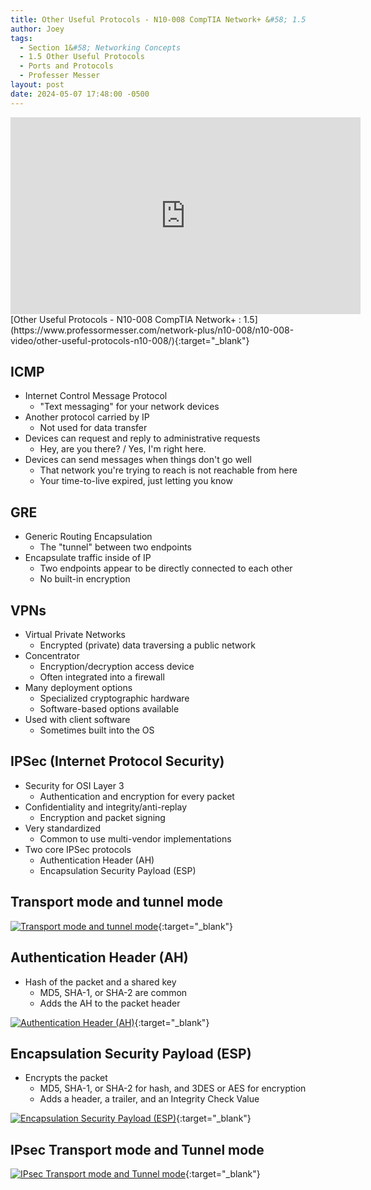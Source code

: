 ```yaml
---
title: Other Useful Protocols - N10-008 CompTIA Network+ &#58; 1.5
author: Joey
tags:
  - Section 1&#58; Networking Concepts
  - 1.5 Other Useful Protocols
  - Ports and Protocols
  - Professer Messer 
layout: post
date: 2024-05-07 17:48:00 -0500
---
```


<div class="container">
    <iframe class="responsive-iframe" width="560" height="315" src="https://www.youtube.com/embed/K0o4XDkDRHA?si=nKl8wMLLt-g87aWo&amp;start=670" title="YouTube video player" frameborder="0" allow="accelerometer; autoplay; clipboard-write; encrypted-media; gyroscope; picture-in-picture; web-share" referrerpolicy="strict-origin-when-cross-origin" allowfullscreen></iframe>
</div>
[Other Useful Protocols - N10-008 CompTIA Network+ : 1.5](https://www.professormesser.com/network-plus/n10-008/n10-008-video/other-useful-protocols-n10-008/){:target="_blank"}

## ICMP
- Internet Control Message Protocol
    - "Text messaging" for your network devices
- Another protocol carried by IP
    - Not used for data transfer
- Devices can request and reply to administrative requests
    - Hey, are you there? / Yes, I'm right here.
- Devices can send messages when things don't go well
    - That network you're trying to reach is not reachable from here
    - Your time-to-live expired, just letting you know

## GRE 
- Generic Routing Encapsulation
    - The "tunnel" between two endpoints
- Encapsulate traffic inside of IP
    - Two endpoints appear to be directly connected to each other
    - No built-in encryption

## VPNs
- Virtual Private Networks
    - Encrypted (private) data traversing a public network
- Concentrator
    - Encryption/decryption access device 
    - Often integrated into a firewall
- Many deployment options
    - Specialized cryptographic hardware
    - Software-based options available
- Used with client software
    - Sometimes built into the OS

## IPSec (Internet Protocol Security)
- Security for OSI Layer 3
    - Authentication and encryption for every packet
- Confidentiality and integrity/anti-replay
    - Encryption and packet signing
- Very standardized
    - Common to use multi-vendor implementations
- Two core IPSec protocols
    - Authentication Header (AH)
    - Encapsulation Security Payload (ESP)

## Transport mode and tunnel mode

[![Transport mode and tunnel mode]({{site.baseurl}}/img/transport_mode_and_tunnel_mode.png)](https://youtu.be/K0o4XDkDRHA?si=TrNahu1JdJUXHL9i&t=235){:target="_blank"}

## Authentication Header (AH)
- Hash of the packet and a shared key
    - MD5, SHA-1, or SHA-2 are common
    - Adds the AH to the packet header

[![Authentication Header (AH)]({{site.baseurl}}/img/authentication_header.png)](https://youtu.be/K0o4XDkDRHA?si=oERPrOvaKZVYOhEP&t=315){:target="_blank"}

## Encapsulation Security Payload (ESP)
- Encrypts the packet
    - MD5, SHA-1, or SHA-2 for hash, and 3DES or AES for encryption
    - Adds a header, a trailer, and an Integrity Check Value

[![Encapsulation Security Payload (ESP)]({{site.baseurl}}/img/encapsulation_security_payload.png)](https://youtu.be/K0o4XDkDRHA?si=oERPrOvaKZVYOhEP&t=315){:target="_blank"}

## IPsec Transport mode and Tunnel mode

[![IPsec Transport mode and Tunnel mode]({{site.baseurl}}/img/ipsec_transport_mode_and_tunnel_mode.png)](https://youtu.be/K0o4XDkDRHA?si=oERPrOvaKZVYOhEP&t=315){:target="_blank"}
